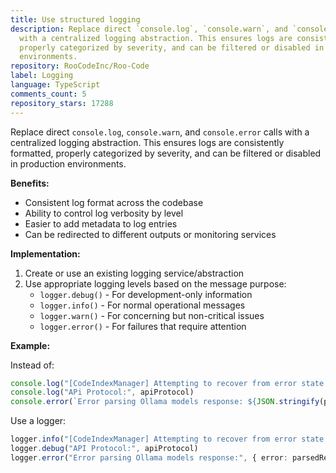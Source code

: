 ```yaml
---
title: Use structured logging
description: Replace direct `console.log`, `console.warn`, and `console.error` calls
  with a centralized logging abstraction. This ensures logs are consistently formatted,
  properly categorized by severity, and can be filtered or disabled in production
  environments.
repository: RooCodeInc/Roo-Code
label: Logging
language: TypeScript
comments_count: 5
repository_stars: 17288
---
```


Replace direct `console.log`, `console.warn`, and `console.error` calls with a centralized logging abstraction. This ensures logs are consistently formatted, properly categorized by severity, and can be filtered or disabled in production environments.

**Benefits:**
- Consistent log format across the codebase
- Ability to control log verbosity by level
- Easier to add metadata to log entries
- Can be redirected to different outputs or monitoring services

**Implementation:**
1. Create or use an existing logging service/abstraction
2. Use appropriate logging levels based on the message purpose:
   - `logger.debug()` - For development-only information
   - `logger.info()` - For normal operational messages
   - `logger.warn()` - For concerning but non-critical issues
   - `logger.error()` - For failures that require attention

**Example:**

Instead of:
```typescript
console.log("[CodeIndexManager] Attempting to recover from error state before starting indexing.")
console.log("APi Protocol:", apiProtocol)
console.error(`Error parsing Ollama models response: ${JSON.stringify(parsedResponse.error, null, 2)}`)
```

Use a logger:
```typescript
logger.info("[CodeIndexManager] Attempting to recover from error state before starting indexing.")
logger.debug("API Protocol:", apiProtocol)
logger.error("Error parsing Ollama models response:", { error: parsedResponse.error })
```